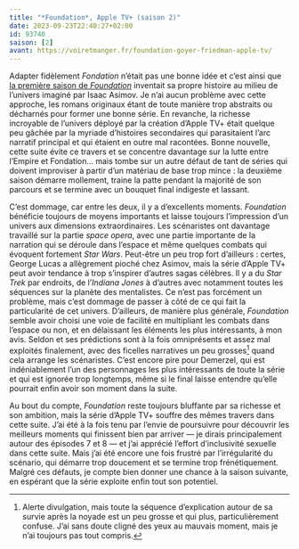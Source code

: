 ```yaml
---
title: "*Foundation*, Apple TV+ (saison 2)"
date: 2023-09-23T22:40:27+02:00
id: 93740 
saison: [2]
avant: https://voiretmanger.fr/foundation-goyer-friedman-apple-tv/
---
```


Adapter fidèlement *Fondation* n’était pas une bonne idée et c’est ainsi que [la première saison de *Foundation*](https://voiretmanger.fr/foundation-goyer-friedman-apple-tv/) inventait sa propre histoire au milieu de l’univers imaginé par Isaac Asimov. Je n’ai aucun problème avec cette approche, les romans originaux étant de toute manière trop abstraits ou décharnés pour former une bonne série. En revanche, la richesse incroyable de l’univers déployé par la création d’Apple TV+ était quelque peu gâchée par la myriade d’histoires secondaires qui parasitaient l’arc narratif principal et qui étaient en outre mal racontées. Bonne nouvelle, cette suite évite ce travers et se concentre davantage sur la lutte entre l’Empire et Fondation… mais tombe sur un autre défaut de tant de séries qui doivent improviser à partir d’un matériau de base trop mince : la deuxième saison démarre mollement, traine la patte pendant la majorité de son parcours et se termine avec un bouquet final indigeste et lassant. 

C’est dommage, car entre les deux, il y a d’excellents moments. *Foundation* bénéficie toujours de moyens importants et laisse toujours l’impression d’un univers aux dimensions extraordinaires. Les scénaristes ont davantage travaillé sur la partie *space opera*, avec une partie importante de la narration qui se déroule dans l’espace et même quelques combats qui évoquent fortement *Star Wars*. Peut-être un peu trop fort d’ailleurs : certes, George Lucas a allègrement pioché chez Asimov, mais la série d’Apple TV+ peut avoir tendance à trop s’inspirer d’autres sagas célèbres. Il y a du *Star Trek* par endroits, de l’*Indiana Jones* à d’autres avec notamment toutes les séquences sur la planète des mentalistes. Ce n’est pas forcément un problème, mais c’est dommage de passer à côté de ce qui fait la particularité de cet univers. D’ailleurs, de manière plus générale, *Foundation* semble avoir choisi une voie de facilité en multipliant les combats dans l’espace ou non, et en délaissant les éléments les plus intéressants, à mon avis. Seldon et ses prédictions sont à la fois omniprésents et assez mal exploités finalement, avec des ficelles narratives un peu grosses[^1] quand cela arrange les scénaristes. C’est encore pire pour Demerzel, qui est indéniablement l’un des personnages les plus intéressants de toute la série et qui est ignorée trop longtemps, même si le final laisse entendre qu’elle pourrait enfin avoir son moment dans la suite.

Au bout du compte, *Foundation* reste toujours bluffante par sa richesse et son ambition, mais la série d’Apple TV+ souffre des mêmes travers dans cette suite. J’ai été à la fois tenu par l’envie de poursuivre pour découvrir les meilleurs moments qui finissent bien par arriver — je dirais principalement autour des épisodes 7 et 8 — et j’ai apprécié l’effort d’inclusivité sexuelle dans cette suite. Mais j’ai été encore une fois frustré par l’irrégularité du scénario, qui démarre trop doucement et se termine trop frénétiquement. Malgré ces défauts, je compte bien donner une chance à la saison suivante, en espérant que la série exploite enfin tout son potentiel.

[^1]: Alerte divulgation, mais toute la séquence d’explication autour de sa survie après la noyade est un peu grosse et qui plus, particulièrement confuse. J’ai sans doute cligné des yeux au mauvais moment, mais je n’ai toujours pas tout compris. 
